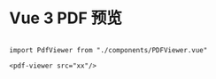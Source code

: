 # Vue 3 PDF 预览

 
 ```

import PdfViewer from "./components/PDFViewer.vue"

<pdf-viewer src="xx"/>
```